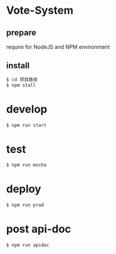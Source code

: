 # Vote-System

## prepare
require for NodeJS and NPM environment

## install
```bash
$ cd 项目路径
$ npm stall
```

# develop
```bash
$ npm run start
```

# test
```bash
$ npm run mocha
```

# deploy
```bash
$ npm run prod
```

# post api-doc
```bash
$ npm run apidoc
```